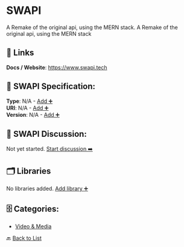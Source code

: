 # SWAPI

A Remake of the original api, using the MERN stack. A Remake of the original api, using the MERN stack

##  🔗 Links
**Docs / Website**: https://www.swapi.tech

## 🧬 SWAPI Specification:
**Type**: N/A - [Add ➕](https://github.com/apis-list/apis-list/edit/main/apis.yaml#17052)  
**URI**: N/A - [Add ➕](https://github.com/apis-list/apis-list/edit/main/apis.yaml#17052)  
**Version**: N/A - [Add ➕](https://github.com/apis-list/apis-list/edit/main/apis.yaml#17052)

## 💬 SWAPI Discussion:
Not yet started. [Start discussion ➡️](https://github.com/apis-list/apis-list/discussions/new)

## 🗂️ Libraries

No libraries added. [Add library ➕](https://github.com/apis-list/apis-list/edit/main/apis.yaml#17052)    


## 🗄️ Categories:
- [Video & Media](https://github.com/apis-list/apis-list#video--media-)

🔙  [Back to List](https://github.com/apis-list/apis-list)

